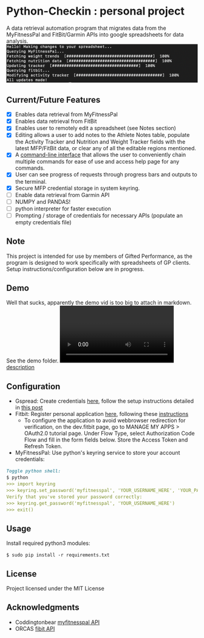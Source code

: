 # Python-Checkin : personal project
A data retrieval automation program that migrates data from the MyFitnessPal and FitBit/Garmin APIs into google spreadsheets for data analysis.
![ ](demo/screenShot.png)

 ## Current/Future Features
 * [X] Enables data retrieval from MyFitnessPal 
 * [X] Enables data retrieval from FitBit
 * [X] Enables user to remotely edit a spreadsheet (see Notes section)
 * [X] Editing allows a user to add notes to the Athlete Notes table, populate the Activity Tracker and Nutrition and Weight Tracker fields with the latest MFP/FitBit data, or clear any of all the editable regions mentioned.
 * [X] A [command-line interface](https://click.palletsprojects.com/en/7.x/) that allows the user to conveniently chain multiple commands for ease of use and access help page for any commands.
 * [X] User can see progress of requests through progress bars and outputs to the terminal.
 * [X] Secure MFP credential storage in system keyring.
 * [ ] Enable data retrieval from Garmin API
 * [ ] NUMPY and PANDAS!
 * [ ] python interpreter for faster execution
 * [ ] Prompting / storage of credentials for necessary APIs (populate an empty credentials file)
 
## Note
This project is intended for use by members of Gifted Performance, as the program is designed to work specifically with spreadsheets of GP clients. Setup instructions/configuration below are in progress.
 
## Demo
Well that sucks, apparently the demo vid is too big to attach in markdown. See the demo folder.
![](demo/shortDemo.mp4)
[description](demo/shortDemo.md)

## Configuration 
* Gspread: Create credentials [here](https://gspread.readthedocs.io/en/latest/oauth2.html), follow the setup instructions detailed in [this post](https://www.twilio.com/blog/2017/02/an-easy-way-to-read-and-write-to-a-google-spreadsheet-in-python.html)
* Fitbit: Register personal application [here](https://dev.fitbit.com/apps/new), following these [instructions](https://towardsdatascience.com/collect-your-own-fitbit-data-with-python-ff145fa10873)
    * To configure the application to avoid webbrowser redirection for verification,  on the dev.fitbit page, go to MANAGE MY APPS > OAuth2.0 tutorial page. Under Flow Type, select Authorization Code Flow and fill in the form fields below. Store the Access Token and Refresh Token.
* MyFitnessPal: Use python's keyring service to store  your account credentials:
```md
Toggle python shell:
$ python 
>>> import keyring
>>> keyring.set_password('myfitnesspal', 'YOUR_USERNAME_HERE', 'YOUR_PASSWORD_HERE')
Verify that you've stored your password correctly:
>>> keyring.get_password('myfitnesspal', 'YOUR_USERNAME_HERE') 
>>> exit()
```

## Usage
Install required python3 modules:
```angular2
$ sudo pip install -r requirements.txt
```

## License
Project licensed under the MIT License

## Acknowledgments
* Coddingtonbear [myfitnesspal API](https://github.com/coddingtonbear/python-myfitnesspal.git)
* ORCAS [fibit API](https://github.com/orcasgit/python-fitbit)
